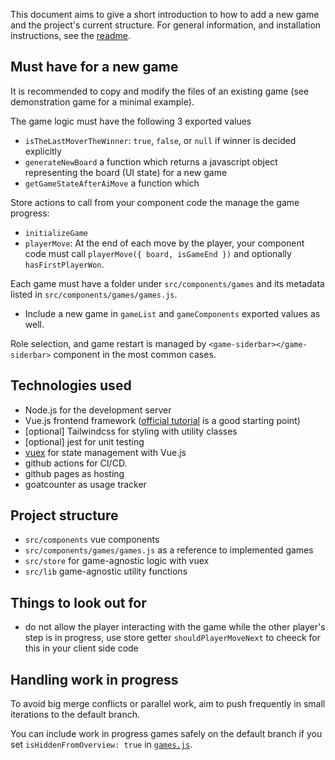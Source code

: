 This document aims to give a short introduction to how to add a new game and the project's current structure.
For general information, and installation instructions, see the [readme](./README.md).

## Must have for a new game

It is recommended to copy and modify the files of an existing game (see demonstration game for a minimal example).

The game logic must have the following 3 exported values
- `isTheLastMoverTheWinner`: `true`, `false`, or `null` if winner is decided explicitly
- `generateNewBoard` a function which returns a javascript object representing the board (UI state) for a new game
- `getGameStateAfterAiMove` a function which

Store actions to call from your component code the manage the game progress:
- `initializeGame`
- `playerMove`: At the end of each move by the player, your component code must call `playerMove({ board, isGameEnd })` and optionally `hasFirstPlayerWon`.

Each game must have a folder under `src/components/games` and its metadata listed in `src/components/games/games.js`.
- Include a new game in `gameList` and `gameComponents` exported values as well.

Role selection, and game restart is managed by `<game-siderbar></game-siderbar>` component in the most common cases.

## Technologies used

- Node.js for the development server
- Vue.js frontend framework ([official tutorial](https://vuejs.org/tutorial/#step-1) is a good starting point)
- [optional] Tailwindcss for styling with utility classes
- [optional] jest for unit testing
- [vuex](https://vuex.vuejs.org/guide/state.html) for state management with Vue.js
- github actions for CI/CD.
- github pages as hosting
- goatcounter as usage tracker

## Project structure

- `src/components` vue components
- `src/components/games/games.js` as a reference to implemented games
- `src/store` for game-agnostic logic with vuex
- `src/lib` game-agnostic utility functions

## Things to look out for

- do not allow the player interacting with the game while the other player's step is in progress, use store getter `shouldPlayerMoveNext` to cheeck for this in your client side code

## Handling work in progress

To avoid big merge conflicts or parallel work, aim to push frequently in small iterations to the default branch.

You can include work in progress games safely on the default branch if you set `isHiddenFromOverview: true` in [`games.js`](./src/components/games/games.js).
